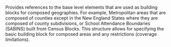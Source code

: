 Provides references to the base level elements that are used as building blocks for composed geographies. For example, Metropolitan areas that are composed of counties except in the New England States where they are composed of county subdivisions, or School Attendance Boundaries (SABINS) built from Census Blocks. This structure allows for specifying the basic building block for composed areas and any restrictions (coverage limitations).